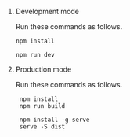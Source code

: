 1. Development mode
   
    Run these commands as follows.

    ```
    npm install

    npm run dev
    ```

2. Production mode
   
   Run these commands as follows.

   ```
    npm install
    npm run build

    npm install -g serve
    serve -S dist
    ```